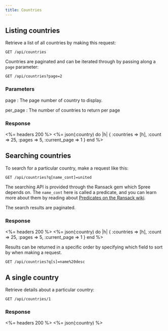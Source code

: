 ```yaml
---
title: Countries
---
```


## Listing countries

Retrieve a list of all countries by making this request:

    GET /api/countries

Countries are paginated and can be iterated through by passing along a `page` parameter:

    GET /api/countries?page=2

### Parameters

page
: The page number of country to display.

per_page
: The number of countries to return per page

### Response

<%= headers 200 %>
<%= json(:country) do |h|
{ :countries => [h],
  :count => 25,
  :pages => 5,
  :current_page => 1 }
end %>

## Searching countries

To search for a particular country, make a request like this:

    GET /api/countries?q[name_cont]=united

The searching API is provided through the Ransack gem which Spree depends on. The `name_cont` here is called a predicate, and you can learn more about them by reading about [Predicates on the Ransack wiki](https://github.com/ernie/ransack/wiki/Basic-Searching).

The search results are paginated.

### Response

<%= headers 200 %>
<%= json(:country) do |h|
 { :countries => [h],
   :count => 25,
   :pages => 5,
   :current_page => 1 }
end %>

Results can be returned in a specific order by specifying which field to sort by when making a request.

    GET /api/countries?q[s]=name%20desc

## A single country

Retrieve details about a particular country:

    GET /api/countries/1

### Response

<%= headers 200 %>
<%= json(:country) %>

